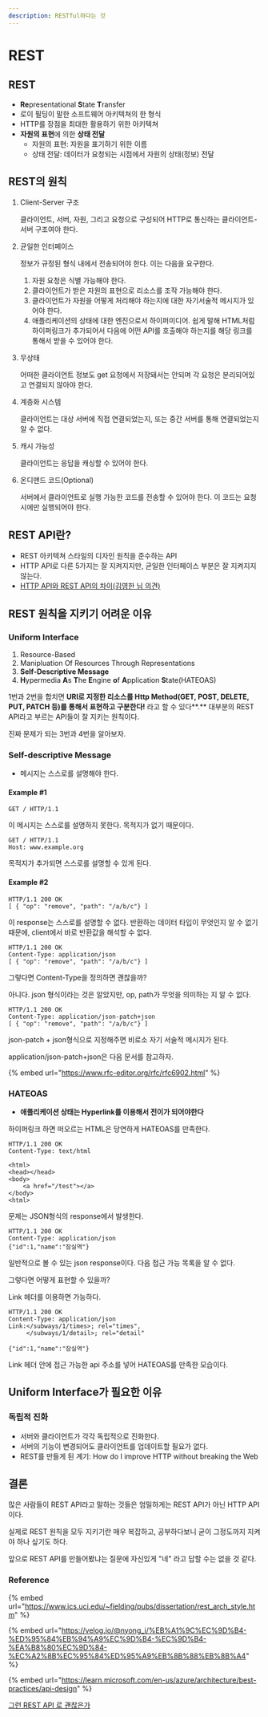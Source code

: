 ```yaml
---
description: RESTful하다는 것
---
```


# REST

## REST

* **Re**presentational **S**tate **T**ransfer
* 로이 필딩이 말한 소프트웨어 아키텍쳐의 한 형식
* HTTP를 장점을 최대한 활용하기 위한 아키텍쳐
* **자원의 표현**에 의한 **상태 전달**
  * 자원의 표현: 자원을 표기하기 위한 이름
  * 상태 전달: 데이터가 요청되는 시점에서 자원의 상태(정보) 전달

## REST의 원칙

1.  Client-Server 구조

    클라이언트, 서버, 자원, 그리고 요청으로 구성되어 HTTP로 통신하는 클라이언트-서버 구조여야 한다.
2.  균일한 인터페이스

    정보가 규정된 형식 내에서 전송되어야 한다. 이는 다음을 요구한다.

    1. 자원 요청은 식별 가능해야 한다.
    2. 클라이언트가 받은 자원의 표현으로 리소스를 조작 가능해야 한다.
    3. 클라이언트가 자원을 어떻게 처리해야 하는지에 대한 자기서술적 메시지가 있어야 한다.
    4. 애플리케이션의 상태에 대한 엔진으로서 하이퍼미디어. 쉽게 말해 HTML처럼 하이퍼링크가 추가되어서 다음에 어떤 API를 호출해야 하는지를 해당 링크를 통해서 받을 수 있어야 한다.
3.  무상태

    어떠한 클라이언트 정보도 get 요청에서 저장돼서는 안되며 각 요청은 분리되어있고 연결되지 않아야 한다.
4.  계층화 시스템

    클라이언트는 대상 서버에 직접 연결되었는지, 또는 중간 서버를 통해 연결되었는지 알 수 없다.&#x20;
5.  캐시 가능성

    클라이언트는 응답을 캐싱할 수 있어야 한다.
6.  온디맨드 코드(Optional)

    서버에서 클라이언트로 실행 가능한 코드를 전송할 수 있어야 한다. 이 코드는 요청 시에만 실행되어야 한다.

## REST API란?

* REST 아키텍쳐 스타일의 디자인 원칙을 준수하는 API
* HTTP API로 다른 5가지는 잘 지켜지지만, 균일한 인터페이스 부분은 잘 지켜지지 않는다.
* [HTTP API와 REST API의 차이(김영한 님 의견)](https://www.inflearn.com/questions/126743)

## REST 원칙을 지키기 어려운 이유

### Uniform Interface

1. Resource-Based
2. Manipluation Of Resources Through Representations
3. **Self-Descriptive Message**
4. **H**ypermedia **A**s **T**he **E**ngine **o**f **A**pplication **S**tate(HATEOAS)

&#x20;1번과 2번을 합치면 **URI로 지정한 리소스를 Http Method(GET, POST, DELETE, PUT, PATCH 등)를 통해서 표현하고 구분한다!** 라고 할 수 있다**.** 대부분의 REST API라고 부르는 API들이 잘 지키는 원칙이다.

&#x20;진짜 문제가 되는 3번과 4번을 알아보자.

### Self-descriptive Message

* 메시지는 스스로를 설명해야 한다.

#### Example #1

```
GET / HTTP/1.1
```

&#x20;이 메시지는 스스로를 설명하지 못한다. 목적지가 없기 때문이다.

```
GET / HTTP/1.1
Host: www.example.org
```

목적지가 추가되면 스스로를 설명할 수 있게 된다.

#### Example #2

```
HTTP/1.1 200 OK
[ { "op": "remove", "path": "/a/b/c"} ]
```

이 response는 스스로를 설명할 수 없다. 반환하는 데이터 타입이 무엇인지 알 수 없기 때문에, client에서 바로 반환값을 해석할 수 없다.

```
HTTP/1.1 200 OK
Content-Type: application/json
[ { "op": "remove", "path": "/a/b/c"} ]
```

그렇다면 Content-Type을 정의하면 괜찮을까?&#x20;

아니다. json 형식이라는 것은 알았지만, op, path가 무엇을 의미하는 지 알 수 없다.

```
HTTP/1.1 200 OK
Content-Type: application/json-patch+json
[ { "op": "remove", "path": "/a/b/c"} ]
```

json-patch + json형식으로 지정해주면 비로소 자기 서술적 메시지가 된다.

application/json-patch+json은 다음 문서를 참고하자.

{% embed url="https://www.rfc-editor.org/rfc/rfc6902.html" %}

### HATEOAS

* **애플리케이션 상태는 Hyperlink를 이용해서 전이가 되어야한다**

하이퍼링크 하면 떠오르는 HTML은 당연하게 HATEOAS를 만족한다.

```
HTTP/1.1 200 OK
Content-Type: text/html

<html>
<head></head>
<body>
    <a href="/test"></a>
</body>
<html>
```

문제는 JSON형식의 response에서 발생한다.

```
HTTP/1.1 200 OK
Content-Type: application/json
{"id":1,"name":"잠실역"}
```

일반적으로 볼 수 있는 json response이다. 다음 접근 가능 목록을 알 수 없다.

그렇다면 어떻게 표현할 수 있을까?

Link 헤더를 이용하면 가능하다.

```
HTTP/1.1 200 OK
Content-Type: application/json
Link:</subways/1/times>; rel="times",
     </subways/1/detail>; rel="detail"

{"id":1,"name":"잠실역"}
```

Link 헤더 안에 접근 가능한 api 주소를 넣어 HATEOAS를 만족한 모습이다.

## Uniform Interface가 필요한 이유

### 독립적 진화

* 서버와 클라이언트가 각각 독립적으로 진화한다.
* 서버의 기능이 변경되어도 클라이언트를 업데이트할 필요가 없다.
* REST를 만들게 된 계기: How do I improve HTTP without breaking the Web

## 결론

많은 사람들이 REST API라고 말하는 것들은 엄밀하게는 REST API가 아닌 HTTP API이다.

실제로 REST 원칙을 모두 지키기란 매우 복잡하고, 공부하다보니 굳이 그정도까지 지켜야 하나 싶기도 하다.

앞으로 REST API를 만들어봤냐는 질문에 자신있게 "네" 라고 답할 수는 없을 것 같다.









### Reference

{% embed url="https://www.ics.uci.edu/~fielding/pubs/dissertation/rest_arch_style.htm" %}

{% embed url="https://velog.io/@nyong_i/%EB%A1%9C%EC%9D%B4-%ED%95%84%EB%94%A9%EC%9D%B4-%EC%9D%B4-%EA%B8%80%EC%9D%84-%EC%A2%8B%EC%95%84%ED%95%A9%EB%8B%88%EB%8B%A4" %}

{% embed url="https://learn.microsoft.com/en-us/azure/architecture/best-practices/api-design" %}

[그런 REST API 로 괜찮은가](https://www.youtube.com/watch?v=RP\_f5dMoHFc)
